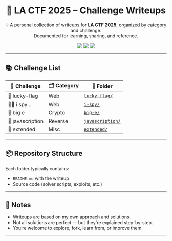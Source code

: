 <h1 align="center">🚩 LA CTF 2025 – Challenge Writeups</h1>
<p align="center">
  💡 A personal collection of writeups for <strong>LA CTF 2025</strong>, organized by category and challenge.<br>
  Documented for learning, sharing, and reference.
</p>

<p align="center">
  <img src="https://img.shields.io/badge/CTF-LA%20CTF%202025-blueviolet?style=flat-square" />
  <img src="https://img.shields.io/badge/Status-Completed-brightgreen?style=flat-square" />
  <img src="https://img.shields.io/badge/Writeups-Public-lightgrey?style=flat-square" />
</p>

---

## 📚 Challenge List

| 🧩 Challenge      | 🗂️ Category | 📁 Folder             |
|------------------|-------------|------------------------|
| 🎰 lucky-flag     | Web         | [`lucky-flag/`](lucky-flag/)         |
| 🕵️‍♂️ i spy...     | Web         | [`i-spy/`](i-spy/)                   |
| 🔐 big e          | Crypto      | [`big-e/`](big-e/)                   |
| 📜 javascription  | Reverse     | [`javascription/`](javascription/)   |
| 🧩 extended        | Misc        | [`extended/`](extended/)             |

---

## 📦 Repository Structure

Each folder typically contains:

- `README.md` with the writeup
- Source code (solver scripts, exploits, etc.)

---

## 📝 Notes

- Writeups are based on my own approach and solutions.
- Not all solutions are perfect — but they're explained step-by-step.
- You’re welcome to explore, fork, learn from, or improve them.

---
